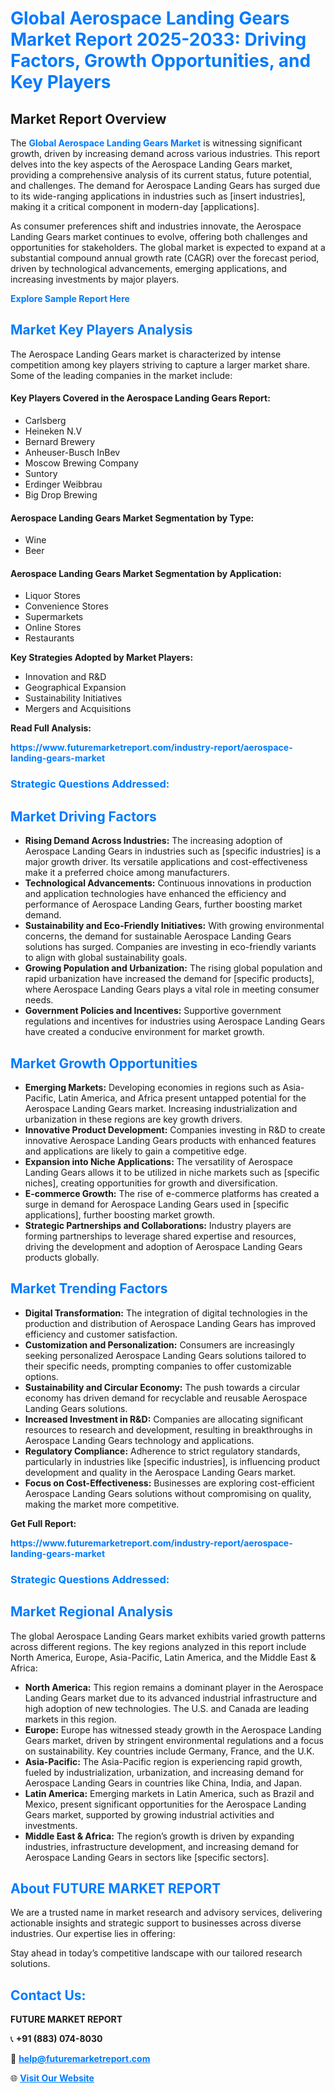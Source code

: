 <h1 style="color: #007BFF;">Global Aerospace Landing Gears Market Report 2025-2033: Driving Factors, Growth Opportunities, and Key Players</h1>

<section id="overview">
<h2>Market Report Overview</h2>
<p>The <a href="https://www.futuremarketreport.com/industry-report/aerospace-landing-gears-market" style="color: #007BFF; text-decoration: none;"><strong>Global Aerospace Landing Gears Market</strong></a> is witnessing significant growth, driven by increasing demand across various industries. This report delves into the key aspects of the Aerospace Landing Gears market, providing a comprehensive analysis of its current status, future potential, and challenges. The demand for Aerospace Landing Gears has surged due to its wide-ranging applications in industries such as [insert industries], making it a critical component in modern-day [applications].</p>
<p>As consumer preferences shift and industries innovate, the Aerospace Landing Gears market continues to evolve, offering both challenges and opportunities for stakeholders. The global market is expected to expand at a substantial compound annual growth rate (CAGR) over the forecast period, driven by technological advancements, emerging applications, and increasing investments by major players.</p>
</section>

<section id="overview">
<p><a href="https://www.futuremarketreport.com/request-sample/reportId=33163" style="color: #007BFF; text-decoration: none;"><strong>Explore Sample Report Here</strong></a></p>
</section>

<section id="key-players">
<h2 style="color: #007BFF;">Market Key Players Analysis</h2>
<p>The Aerospace Landing Gears market is characterized by intense competition among key players striving to capture a larger market share. Some of the leading companies in the market include:</p>
<h4>Key Players Covered in the Aerospace Landing Gears Report:</h4>
<ul><li>Carlsberg</li><li>Heineken N.V</li><li>Bernard Brewery</li><li>Anheuser-Busch InBev</li><li>Moscow Brewing Company</li><li>Suntory</li><li>Erdinger Weibbrau</li><li>Big Drop Brewing</li></ul>
<h4>Aerospace Landing Gears Market Segmentation by Type:</h4>
<ul><li>Wine</li><li>Beer</li></ul>

<h4>Aerospace Landing Gears Market Segmentation by Application:</h4>
<ul><li>Liquor Stores</li><li>Convenience Stores</li><li>Supermarkets</li><li>Online Stores</li><li>Restaurants</li></ul>
<p><strong>Key Strategies Adopted by Market Players:</strong></p>
<ul>
<li>Innovation and R&D</li>
<li>Geographical Expansion</li>
<li>Sustainability Initiatives</li>
<li>Mergers and Acquisitions</li>
</ul>
</section>

<section>
<p><strong>Read Full Analysis: </strong></p><a href="https://www.futuremarketreport.com/industry-report/aerospace-landing-gears-market" style="color: #007BFF; text-decoration: none;"><strong>https://www.futuremarketreport.com/industry-report/aerospace-landing-gears-market</strong></a>
<h3 style="color: #007BFF;">Strategic Questions Addressed:</h3>
</section>

<section id="driving-factors">
<h2 style="color: #007BFF;">Market Driving Factors</h2>
<ul>
<li><strong>Rising Demand Across Industries:</strong> The increasing adoption of Aerospace Landing Gears in industries such as [specific industries] is a major growth driver. Its versatile applications and cost-effectiveness make it a preferred choice among manufacturers.</li>
<li><strong>Technological Advancements:</strong> Continuous innovations in production and application technologies have enhanced the efficiency and performance of Aerospace Landing Gears, further boosting market demand.</li>
<li><strong>Sustainability and Eco-Friendly Initiatives:</strong> With growing environmental concerns, the demand for sustainable Aerospace Landing Gears solutions has surged. Companies are investing in eco-friendly variants to align with global sustainability goals.</li>
<li><strong>Growing Population and Urbanization:</strong> The rising global population and rapid urbanization have increased the demand for [specific products], where Aerospace Landing Gears plays a vital role in meeting consumer needs.</li>
<li><strong>Government Policies and Incentives:</strong> Supportive government regulations and incentives for industries using Aerospace Landing Gears have created a conducive environment for market growth.</li>
</ul>
</section>

<section id="growth-opportunities">
<h2 style="color: #007BFF;">Market Growth Opportunities</h2>
<ul>
<li><strong>Emerging Markets:</strong> Developing economies in regions such as Asia-Pacific, Latin America, and Africa present untapped potential for the Aerospace Landing Gears market. Increasing industrialization and urbanization in these regions are key growth drivers.</li>
<li><strong>Innovative Product Development:</strong> Companies investing in R&D to create innovative Aerospace Landing Gears products with enhanced features and applications are likely to gain a competitive edge.</li>
<li><strong>Expansion into Niche Applications:</strong> The versatility of Aerospace Landing Gears allows it to be utilized in niche markets such as [specific niches], creating opportunities for growth and diversification.</li>
<li><strong>E-commerce Growth:</strong> The rise of e-commerce platforms has created a surge in demand for Aerospace Landing Gears used in [specific applications], further boosting market growth.</li>
<li><strong>Strategic Partnerships and Collaborations:</strong> Industry players are forming partnerships to leverage shared expertise and resources, driving the development and adoption of Aerospace Landing Gears products globally.</li>
</ul>
</section>

<section id="trending-factors">
<h2 style="color: #007BFF;">Market Trending Factors</h2>
<ul>
<li><strong>Digital Transformation:</strong> The integration of digital technologies in the production and distribution of Aerospace Landing Gears has improved efficiency and customer satisfaction.</li>
<li><strong>Customization and Personalization:</strong> Consumers are increasingly seeking personalized Aerospace Landing Gears solutions tailored to their specific needs, prompting companies to offer customizable options.</li>
<li><strong>Sustainability and Circular Economy:</strong> The push towards a circular economy has driven demand for recyclable and reusable Aerospace Landing Gears solutions.</li>
<li><strong>Increased Investment in R&D:</strong> Companies are allocating significant resources to research and development, resulting in breakthroughs in Aerospace Landing Gears technology and applications.</li>
<li><strong>Regulatory Compliance:</strong> Adherence to strict regulatory standards, particularly in industries like [specific industries], is influencing product development and quality in the Aerospace Landing Gears market.</li>
<li><strong>Focus on Cost-Effectiveness:</strong> Businesses are exploring cost-efficient Aerospace Landing Gears solutions without compromising on quality, making the market more competitive.</li>
</ul>
</section>

<section>
<p><strong>Get Full Report: </strong></p><a href="https://www.futuremarketreport.com/industry-report/aerospace-landing-gears-market" style="color: #007BFF; text-decoration: none;"><strong>https://www.futuremarketreport.com/industry-report/aerospace-landing-gears-market</strong></a>
<h3 style="color: #007BFF;">Strategic Questions Addressed:</h3>
</section>


<section id="regional-analysis">
<h2 style="color: #007BFF;">Market Regional Analysis</h2>
<p>The global Aerospace Landing Gears market exhibits varied growth patterns across different regions. The key regions analyzed in this report include North America, Europe, Asia-Pacific, Latin America, and the Middle East & Africa:</p>
<ul>
<li><strong>North America:</strong> This region remains a dominant player in the Aerospace Landing Gears market due to its advanced industrial infrastructure and high adoption of new technologies. The U.S. and Canada are leading markets in this region.</li>
<li><strong>Europe:</strong> Europe has witnessed steady growth in the Aerospace Landing Gears market, driven by stringent environmental regulations and a focus on sustainability. Key countries include Germany, France, and the U.K.</li>
<li><strong>Asia-Pacific:</strong> The Asia-Pacific region is experiencing rapid growth, fueled by industrialization, urbanization, and increasing demand for Aerospace Landing Gears in countries like China, India, and Japan.</li>
<li><strong>Latin America:</strong> Emerging markets in Latin America, such as Brazil and Mexico, present significant opportunities for the Aerospace Landing Gears market, supported by growing industrial activities and investments.</li>
<li><strong>Middle East & Africa:</strong> The region’s growth is driven by expanding industries, infrastructure development, and increasing demand for Aerospace Landing Gears in sectors like [specific sectors].</li>
</ul>
</section>

<footer>
<h2 style="color: #007BFF;">About FUTURE MARKET REPORT</h2>
<p>We are a trusted name in market research and advisory services, delivering actionable insights and strategic support to businesses across diverse industries. Our expertise lies in offering:</p>

<p>Stay ahead in today’s competitive landscape with our tailored research solutions.</p>

<h2 style="color: #007BFF;">Contact Us:</h2>
<p><strong>FUTURE MARKET REPORT</strong></p>
<p>📞 <strong>+91 (883) 074-8030</strong></p>
<p>📧 <strong><a href="mailto:help@futuremarketreport.com" style="color: #007BFF;">help@futuremarketreport.com</a></strong></p>
<p>🌐 <strong><a href="https://www.futuremarketreport.com/" style="color: #007BFF;">Visit Our Website</a></strong></p>
</footer>